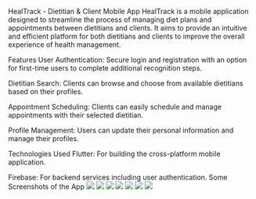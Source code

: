 HealTrack - Dietitian & Client Mobile App
HealTrack is a mobile application designed to streamline the process of managing diet plans and appointments between dietitians and clients. It aims to provide an intuitive and efficient platform for both dietitians and clients to improve the overall experience of health management.

Features
User Authentication: Secure login and registration with an option for first-time users to complete additional recognition steps.

Dietitian Search: Clients can browse and choose from available dietitians based on their profiles.

Appointment Scheduling: Clients can easily schedule and manage appointments with their selected dietitian.

Profile Management: Users can update their personal information and manage their profiles.


Technologies Used
Flutter: For building the cross-platform mobile application.

Firebase: For backend services including user authentication.
Some Screenshots of the App
![](./assets/images/resim_1.png)
![](./assets/images/resim_2.png)
![](./assets/images/resim_3.png)
![](./assets/images/resim_4.png)
![](./assets/images/resim_5.png)
![](./assets/images/resim_6.png)
![](./assets/images/resim_7.png)

